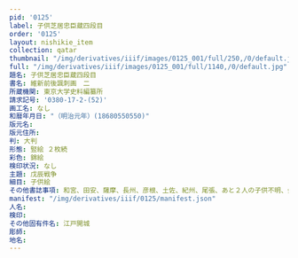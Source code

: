 ```yaml
---
pid: '0125'
label: 子供芝居忠臣蔵四段目
order: '0125'
layout: nishikie_item
collection: qatar
thumbnail: "/img/derivatives/iiif/images/0125_001/full/250,/0/default.jpg"
full: "/img/derivatives/iiif/images/0125_001/full/1140,/0/default.jpg"
題名: 子供芝居忠臣蔵四段目
書名: 維新前後諷刺画　二
所蔵機関: 東京大学史料編纂所
請求記号: '0380-17-2-(52)'
画工名: なし
和暦年月日: "（明治元年）(18680550550)"
版元名: 
版元住所: 
判: 大判
形態: 竪絵 ２枚続
彩色: 錦絵
検印状況: なし
主題: 戊辰戦争
細目: 子供絵
その他書誌事項: 和宮、田安、薩摩、長州、彦根、土佐、紀州、尾張、あと２人の子供不明、会津、庄内、徳川慶喜
manifest: "/img/derivatives/iiif/0125/manifest.json"
人名: 
検印: 
その他固有件名: 江戸開城
彫師: 
地名: 
---
```

